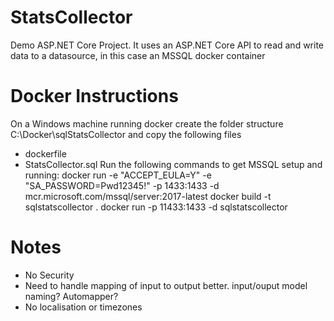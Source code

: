 # StatsCollector
Demo ASP.NET Core Project. It uses an ASP.NET Core API to read and write data to a datasource, in this case an MSSQL docker container

# Docker Instructions
On a Windows machine running docker create the folder structure C:\Docker\sqlStatsCollector and copy the following files
  * dockerfile
  * StatsCollector.sql
Run the following commands to get MSSQL setup and running:
  docker run -e "ACCEPT_EULA=Y" -e "SA_PASSWORD=Pwd12345!" -p 1433:1433 -d mcr.microsoft.com/mssql/server:2017-latest
  docker build -t sqlstatscollector .
  docker run -p 11433:1433 -d sqlstatscollector

# Notes
  * No Security
  * Need to handle mapping of input to output better. input/ouput model naming? Automapper?
  * No localisation or timezones
